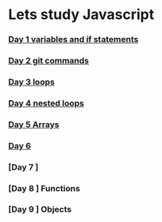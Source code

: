 # Lets study Javascript

### [Day 1 variables and if statements](https://github.com/arlindiDev/galdimi/tree/main/day_1) 
### [Day 2 git commands](https://github.com/arlindiDev/galdimi/tree/main/day_2)
### [Day 3 loops](https://github.com/arlindiDev/galdimi/tree/main/day_3)
### [Day 4 nested loops](https://github.com/arlindiDev/galdimi/tree/main/day_4)
### [Day 5 Arrays](https://github.com/arlindiDev/galdimi/tree/main/day_5) 
### [Day 6 ](https://github.com/arlindiDev/galdimi/tree/main/day_6) 
### [Day 7 ]
### [Day 8 ] Functions
### [Day 9 ] Objects
